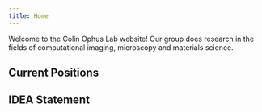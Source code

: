 ```yaml
---
title: Home
---
```


<!-- ## About -->

Welcome to the Colin Ophus Lab website! Our group does research in the fields of computational imaging, microscopy and materials science.


## Current Positions


## IDEA Statement


